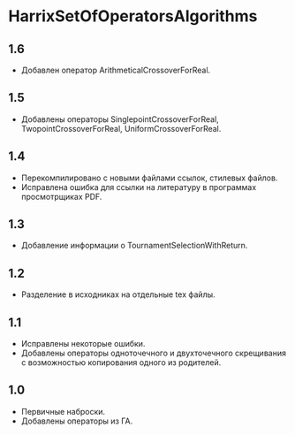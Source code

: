 HarrixSetOfOperatorsAlgorithms
==============================

1.6
---
 * Добавлен оператор ArithmeticalCrossoverForReal.

1.5
---
 * Добавлены операторы SinglepointCrossoverForReal, TwopointCrossoverForReal, UniformCrossoverForReal.

1.4
---
 * Перекомпилировано с новыми файлами ссылок, стилевых файлов.
 * Исправлена ошибка для ссылки на литературу в программах просмотрщиках PDF.

1.3
---
 * Добавление информации о TournamentSelectionWithReturn.

1.2
---
 * Разделение в исходниках на отдельные tex файлы.

1.1
---
 * Исправлены некоторые ошибки.
 * Добавлены операторы одноточечного и двухточечного скрещивания с возможностью копирования одного из родителей.

1.0
---
 * Первичные наброски.
 * Добавлены операторы из ГА.